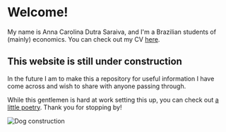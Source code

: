 # Welcome!

My name is Anna Carolina Dutra Saraiva, and I'm a Brazilian students of (mainly) economics. You can check out my CV [here](https://1drv.ms/b/s!Ar5CgwP8CRP-gbJRcRqY021r9iAdqg?e=CpR5GS). 

## This website is still under construction

In the future I am to make this a repository for useful information I have come across and wish to share with anyone passing through. 

While this gentlemen is hard at work setting this up, you can check out [a little poetry](https://linktr.ee/annasaraiva). Thank you for stopping by!

![Dog construction](https://i.imgur.com/Zk7b786.png)
